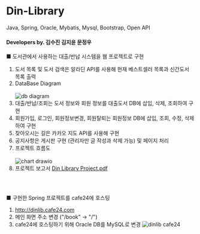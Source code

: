 # Din-Library
Java, Spring, Oracle, Mybatis, Mysql, Bootstrap, Open API
#### Developers by. 김수진 김지윤 문정우


■ 도서관에서 사용하는 대출/반납 시스템을 웹 프로젝트로 구현

1. 도서 목록 및 도서 검색은 알라딘 API를 사용해 현재 베스트셀러 목록과 신간도서 목록 출력
2. DataBase Diagram <br><br>
![db diagram](https://user-images.githubusercontent.com/44959513/147783706-5e12dd1a-7fd3-4c4b-a2b1-a067896b4c71.png)
3. 대출/반납/조회는 도서 정보와 회원 정보를 대출도서 DB에 삽입, 삭제, 조회하여 구현
4. 회원가입, 로그인, 회원정보변경, 회원탈퇴는 회원정보 DB에 삽입, 조회, 수정, 삭제하여 구현
5. 찾아오시는 길은 카카오 지도 API를 사용해 구현
6. 공지사항은 게시판 구현 (관리자만 글 작성과 삭제 가능) 및 페이지 처리
7. 프로젝트 흐름도 <br><br>
![chart drawio](https://user-images.githubusercontent.com/44959513/147783805-c766bea0-badd-4898-82d3-9499a7c96688.png)
8. 프로젝트 보고서 [Din Library Project.pdf](https://github.com/Din-Library/Din-Library/blob/main/Din%20Libaray%20Project.pdf)

### <br>
■ 구현한 Spring 프로젝트를 cafe24에 호스팅

1. http://dinlib.cafe24.com
2. 메인 화면 주소 변경 ("/book" -> "/")
3. cafe24에 호스팅하기 위해 Oracle DB를 MySQL로 변경
![dinlib cafe24](https://user-images.githubusercontent.com/44959513/147784751-45da2a31-a173-435e-8ae7-9ef21e030cc8.PNG)




